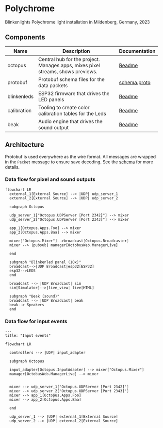 # Polychrome

Blinkenlights Polychrome light installation in Mildenberg, Germany, 2023

## Components

| Name        | Description                                                                          | Documentation                           |
| ----------- | ------------------------------------------------------------------------------------ | --------------------------------------- |
| octopus     | Central hub for the project. <br/>Manages apps, mixes pixel streams, shows previews. | [Readme](./octopus/README.md)           |
| protobuf    | Protobuf schema files for the data packets                                           | [schema.proto](./protobuf/schema.proto) |
| blinkenleds | ESP32 firmware that drives the LED panels                                            | [Readme](./blinkenleds/README.md)       |
| calibration | Tooling to create color calibration tables for the Leds                              | [Readme](./calibration/README.md)       |
| beak        | Audio engine that drives the sound output                                            | [Readme](./beak/README.md)              |

## Architecture

Protobuf is used everywhere as the wire format. All messages are wrapped in the `Packet` message to ensure save decoding. See the [schema](./protobuf/schema.proto) for more details.

### Data flow for pixel and sound outputs

```mermaid
flowchart LR
  external_1[External Source] --> |UDP| udp_server_1
  external_2[External Source] --> |UDP| udp_server_2

  subgraph Octopus

  udp_server_1["Octopus.UDPServer [Port 2342]"] --> mixer
  udp_server_2["Octopus.UDPServer [Port 2343]"] --> mixer

  app_1[Octopus.Apps.Foo] --> mixer
  app_2[Octopus.Apps.Baa] --> mixer

  mixer["Octopus.Mixer"]-->broadcast[Octopus.Broadcaster]
  mixer --> |pubsub| manager[OctobusWeb.ManagerLive]

  end

  subgraph "Blinkenled panel (10x)"
  broadcast-->|UDP Broadcast|esp32[ESP32]
  esp32-->LEDS
  end

  broadcast --> |UDP Broadcast| sim
  sim[Simulator]-->|live_view| live[HTML]

  subgraph "Beak (sound)"
  broadcast --> |UDP Broadcast| beak
  beak--> Speakers
  end
```

### Data flow for input events

```mermaid
---
title: "Input events"
---
flowchart LR

  controllers --> |UDP| input_adapter

  subgraph Octopus

  input_adapter[Octopus.InputAdapter] --> mixer["Octopus.Mixer"]
  manager[OctobusWeb.ManagerLive] --> mixer


  mixer --> udp_server_1["Octopus.UDPServer [Port 2342]"]
  mixer --> udp_server_2["Octopus.UDPServer [Port 2343]"]
  mixer --> app_1[Octopus.Apps.Foo]
  mixer --> app_2[Octopus.Apps.Baa]

  end

  udp_server_1 --> |UDP| external_1[External Source]
  udp_server_2 --> |UDP| external_2[External Source]
```
